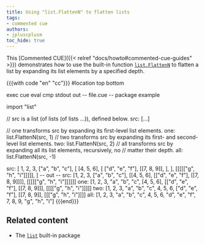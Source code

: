 ```yaml
---
title: Using "list.FlattenN" to flatten lists
tags:
- commented cue
authors:
- jpluscplusm
toc_hide: true
---
```


This [Commented CUE]({{< relref "docs/howto#commented-cue-guides" >}})
demonstrates how to use the built-in function
[`list.FlattenN`](https://pkg.go.dev/cuelang.org/go/pkg/list#FlattenN)
to flatten a list by expanding its list elements by a specified depth.

{{{with code "en" "cc"}}}
#location top bottom

exec cue eval
cmp stdout out
-- file.cue --
package example

import "list"

// src is a list (of lists (of lists ...)), defined below.
src: [...]

// one transforms src by expanding its first-level list elements.
one: list.FlattenN(src, 1)
// two transforms src by expanding its first- and second-level list elements.
two: list.FlattenN(src, 2)
// all transforms src by expanding all its list elements, recursively, no
// matter their depth.
all: list.FlattenN(src, -1)

src: [
	1, 2, 3,
	["a", "b", "c"],
	[
		[4, 5, 6],
		[
			["d", "e", "f"],
			[[7, 8, 9]],
		],
	],
	[[[[["g", "h", "i"]]]]],
]
-- out --
src: [1, 2, 3, ["a", "b", "c"], [[4, 5, 6], [["d", "e", "f"], [[7, 8, 9]]]], [[[[["g", "h", "i"]]]]]]
one: [1, 2, 3, "a", "b", "c", [4, 5, 6], [["d", "e", "f"], [[7, 8, 9]]], [[[["g", "h", "i"]]]]]
two: [1, 2, 3, "a", "b", "c", 4, 5, 6, ["d", "e", "f"], [[7, 8, 9]], [[["g", "h", "i"]]]]
all: [1, 2, 3, "a", "b", "c", 4, 5, 6, "d", "e", "f", 7, 8, 9, "g", "h", "i"]
{{{end}}}

## Related content

- The [`list`](https://pkg.go.dev/cuelang.org/go/pkg/list) built-in package
